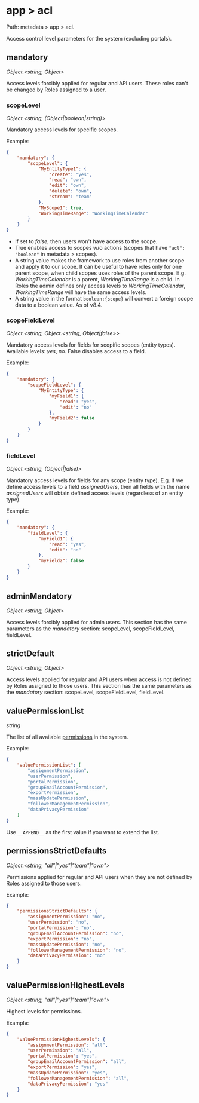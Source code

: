 # app > acl

Path: metadata > app > acl.

Access control level parameters for the system (excluding portals).

## mandatory

*Object.<string, Object\>*

Access levels forcibly applied for regular and API users. These roles can't be changed by Roles assigned to a user.

### scopeLevel

*Object.<string, (Object|boolean|string)\>*

Mandatory access levels for specific scopes.

Example:

```json
{
    "mandatory": {
        "scopeLevel": {
            "MyEntityType1": {
                "create": "yes",
                "read": "own",
                "edit": "own",
                "delete": "own",
                "stream": "team"
            },
            "MyScope1": true,
            "WorkingTimeRange": "WorkingTimeCalendar"
        }
    }
}
```

* If set to *false*, then users won't have access to the scope.
* True enables access to scopes w/o actions (scopes that have `"acl": "boolean"` in metadata > scopes).
* A string value makes the framework to use roles from another scope and apply it to our scope. It can be useful to have roles only for one parent scope, when child scopes uses roles of the parent scope. E.g. *WorkingTimeCalendar* is a parent, *WorkingTimeRange* is a child. In Roles the admin defines only access levels to *WorkingTimeCalendar*, *WorkingTimeRange* will have the same access levels.
* A string value in the format `boolean:{scope}` will convert a foreign scope data to a boolean value. As of v8.4.

### scopeFieldLevel

*Object.<string, Object.<string, Object|false\>\>*

Mandatory access levels for fields for scopific scopes (entity types). Available levels: *yes*, *no*. False disables access to a field.

Example:

```json
{
    "mandatory": {
        "scopeFieldLevel": {
            "MyEntityType": {
                "myField1": {
                    "read": "yes",
                    "edit": "no"
                },
                "myField2": false
            }
        }
    }
}
```

### fieldLevel

*Object.<string, (Object|false)>*

Mandatory access levels for fields for any scope (entity type). E.g. if we define access levels to a field *assignedUsers*, then all fields with the name *assignedUsers* will obtain defined access levels (regardless of an entity type).


Example:

```json
{
    "mandatory": {
        "fieldLevel": {
            "myField1": {
                "read": "yes",
                "edit": "no"
            },
            "myField2": false
        }
    }
}
```

## adminMandatory

*Object.<string, Object\>*

Access levels forcibly applied for admin users. This section has the same parameters as the *mandatory* section: scopeLevel, scopeFieldLevel, fieldLevel.

## strictDefault

*Object.<string, Object\>*

Access levels applied for regular and API users when access is not defined by Roles assigned to those users. This section has the same parameters as the *mandatory* section: scopeLevel, scopeFieldLevel, fieldLevel.

## valuePermissionList

*string*

The list of all available [permissions](../../administration/roles-management.md#special-permissions) in the system.

Example:

```json
{
    "valuePermissionList": [
        "assignmentPermission",
        "userPermission",
        "portalPermission",
        "groupEmailAccountPermission",
        "exportPermission",
        "massUpdatePermission",
        "followerManagementPermission",
        "dataPrivacyPermission"
    ]
}
```

Use `__APPEND__` as the first value if you want to extend the list.

## permissionsStrictDefaults

*Object.<string, "all"|"yes"|"team"|"own"\>*

Permissions applied for regular and API users when they are not defined by Roles assigned to those users.

Example:

```json
{
    "permissionsStrictDefaults": {
        "assignmentPermission": "no",
        "userPermission": "no",
        "portalPermission": "no",
        "groupEmailAccountPermission": "no",
        "exportPermission": "no",
        "massUpdatePermission": "no",
        "followerManagementPermission": "no",
        "dataPrivacyPermission": "no"
    }
}
```

## valuePermissionHighestLevels

*Object.<string, "all"|"yes"|"team"|"own"\>*

Highest levels for permissions.

Example:

```json
{
    "valuePermissionHighestLevels": {
        "assignmentPermission": "all",
        "userPermission": "all",
        "portalPermission": "yes",
        "groupEmailAccountPermission": "all",
        "exportPermission": "yes",
        "massUpdatePermission": "yes",
        "followerManagementPermission": "all",
        "dataPrivacyPermission": "yes"
    }
}
```
